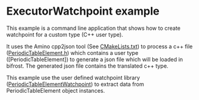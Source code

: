 # ExecutorWatchpoint example

This example is a command line application that shows how to create watchpoint for a custom type (C++ user type).

It uses the Amino cpp2json tool (See [CMakeLists.txt](src/CMakeLists.txt))
to process a c++ file ([PeriodicTableElement.h](src/PeriodicTableElement.h)) which contains
a user type ([PeriodicTableElement]) to generate a json file
which will be loaded in bifrost. The generated json file contains the translated c++ type.

This example use the user defined watchpoint library ([PeriodicTableElementWatchpoint](src/PeriodicTableElementWatchpoint.cpp)) to
extract data from PeriodicTableElement object instances.
